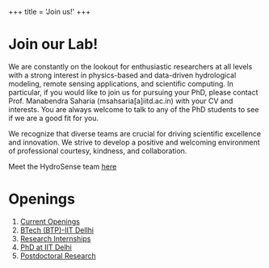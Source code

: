 +++
title = 'Join us!'
+++

# Join our Lab!   
                                                                             
We are constantly on the lookout for enthusiastic researchers at all levels with a strong interest in physics-based and data-driven hydrological modeling, remote sensing applications, and scientific computing. In particular, if you would like to join us for pursuing your PhD, please contact Prof. Manabendra Saharia (msahsaria[a]iitd.ac.in) with your CV and interests. You are always welcome to talk to any of the PhD students to see if we are a good fit for you.
 
We recognize that diverse teams are crucial for driving scientific excellence and innovation. We strive to develop a positive and welcoming environment of professional courtesy, kindness, and collaboration. 

Meet the HydroSense team [here](./team/)

# Openings

1. [Current Openings](/join/currentopenings)
2. [BTech (BTP)-IIT Dellhi](/join/btp)
3. [Research Internships](/join/internship)
4. [PhD at IIT Delhi](/join/phd)
5. [Postdoctoral Research](/join/postdoc)